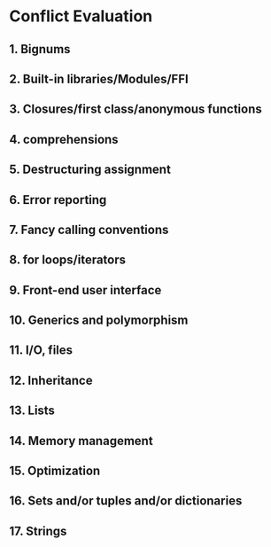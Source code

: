 # Conflict Evaluation

## 1. Bignums

## 2. Built-in libraries/Modules/FFI

## 3. Closures/first class/anonymous functions

## 4. comprehensions

## 5. Destructuring assignment

## 6. Error reporting

## 7. Fancy calling conventions

## 8. for loops/iterators

## 9. Front-end user interface

## 10. Generics and polymorphism

## 11. I/O, files

## 12. Inheritance

## 13. Lists

## 14. Memory management

## 15. Optimization

## 16. Sets and/or tuples and/or dictionaries

## 17. Strings
